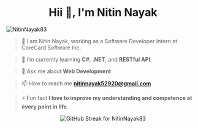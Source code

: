 <h1 align="center">Hii 👋, I'm Nitin Nayak</h1>

<p align="left">
  <img src="https://komarev.com/ghpvc/?username=NitinNayak83&label=Profile%20views&color=0e75b6&style=flat" alt="NitinNayak83" />
</p>

> 👀 I am Nitin Nayak, working as a Software Developer Intern at CoreCard Software Inc.

> 🌱 I’m currently learning **C#**, **.NET**, and **RESTful API**.

> 💬 Ask me about **Web Development**

> 📫 How to reach me **nitinnayak52920@gmail.com**

> ⚡ Fun fact **I love to improve my understanding and competence at every point in life.**

<p align="center">
  <img src="https://github-readme-streak-stats.herokuapp.com/?user=NitinNayak83" alt="GitHub Streak for NitinNayak83" />
</p>

